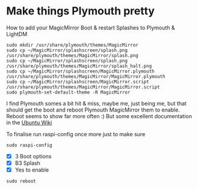 # Make things Plymouth pretty
How to add your MagicMirror Boot & restart Splashes to Plymouth & LightDM

```
sudo mkdir /usr/share/plymouth/themes/MagicMirror
sudo cp ~/MagicMirror/splashscreen/splash.png /usr/share/plymouth/themes/MagicMirror/splash.png
sudo cp ~/MagicMirror/splashscreen/splash.png /usr/share/plymouth/themes/MagicMirror/splash_halt.png
sudo cp ~/MagicMirror/splashscreen/MagicMirror.plymouth /usr/share/plymouth/themes/MagicMirror/MagicMirror.plymouth
sudo cp ~/MagicMirror/splashscreen/MagicMirror.script /usr/share/plymouth/themes/MagicMirror/MagicMirror.script
sudo plymouth-set-default-theme -R MagicMirror
```

I find Plymouth somes a bit hit & miss, maybe me, just being me, but that should get the boot and reboot Plymouth MagicMirror them to enable. Reboot seems to show far more often :)
But some excellent documentation in the [Ubuntu Wiki](https://wiki.ubuntu.com/Plymouth)


To finalise run raspi-config once more just to make sure
```
sudo raspi-config
```
- [x] 3 Boot options
- [x] B3 Splash
- [x] Yes to enable
```
sudo reboot
```
